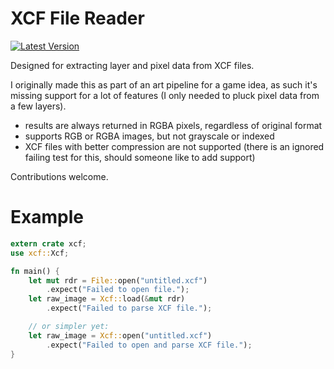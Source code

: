 # XCF File Reader

[![Latest Version](https://img.shields.io/crates/v/xcf.svg)](https://crates.io/crates/xcf)

Designed for extracting layer and pixel data from XCF files. 

I originally made this as part of an art pipeline for a game idea, as such it's missing 
support for a lot of features (I only needed to pluck pixel data from a few layers).

 - results are always returned in RGBA pixels, regardless of original format
 - supports RGB or RGBA images, but not grayscale or indexed
 - XCF files with better compression are not supported (there is an ignored failing test 
   for this, should someone like to add support)

Contributions welcome.

# Example

```rust
extern crate xcf;
use xcf::Xcf;

fn main() {
    let mut rdr = File::open("untitled.xcf")
        .expect("Failed to open file.");
    let raw_image = Xcf::load(&mut rdr)
        .expect("Failed to parse XCF file.");

    // or simpler yet:
    let raw_image = Xcf::open("untitled.xcf")
        .expect("Failed to open and parse XCF file.");
}
```
